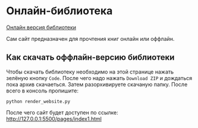 # Онлайн-библиотека

[Онлайн версия библиотеки](https://kostia6411.github.io/Making_online_library_3/pages/index1.html)

Сам сайт предназначен для прочтения книг онлайн или оффлайн.

## Как скачать оффлайн-версию библиотеки

Чтобы скачать библиотеку необходимо на этой странице нажать зелёную кнопку `Code`. После чего надо нажать `Download ZIP` и дождаться пока архив скачаеться. Затем разорхивируете скачаную папку. После всего в консоль пропишите: 
```
python render_website.py
```
После чего сайт будет доступен по ссылке: http://127.0.0.1:5500/pages/index1.html
